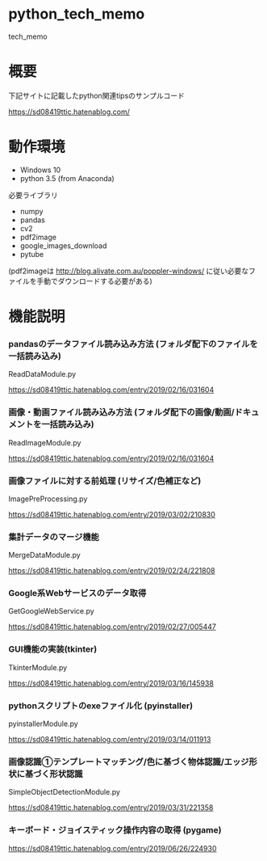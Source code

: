 # python_tech_memo

tech_memo


# 概要

下記サイトに記載したpython関連tipsのサンプルコード

https://sd08419ttic.hatenablog.com/

# 動作環境

* Windows 10
* python 3.5 (from Anaconda)

必要ライブラリ

* numpy
* pandas
* cv2
* pdf2image
* google_images_download
* pytube

(pdf2imageは http://blog.alivate.com.au/poppler-windows/ に従い必要なファイルを手動でダウンロードする必要がある)

# 機能説明

### pandasのデータファイル読み込み方法 (フォルダ配下のファイルを一括読み込み)

ReadDataModule.py

https://sd08419ttic.hatenablog.com/entry/2019/02/16/031604

### 画像・動画ファイル読み込み方法 (フォルダ配下の画像/動画/ドキュメントを一括読み込み)

ReadImageModule.py

https://sd08419ttic.hatenablog.com/entry/2019/02/16/031604

### 画像ファイルに対する前処理 (リサイズ/色補正など)

ImagePreProcessing.py

https://sd08419ttic.hatenablog.com/entry/2019/03/02/210830


### 集計データのマージ機能

MergeDataModule.py

https://sd08419ttic.hatenablog.com/entry/2019/02/24/221808

### Google系Webサービスのデータ取得

GetGoogleWebService.py

https://sd08419ttic.hatenablog.com/entry/2019/02/27/005447

### GUI機能の実装(tkinter)

TkinterModule.py

https://sd08419ttic.hatenablog.com/entry/2019/03/16/145938

### pythonスクリプトのexeファイル化 (pyinstaller)

pyinstallerModule.py

https://sd08419ttic.hatenablog.com/entry/2019/03/14/011913

### 画像認識①テンプレートマッチング/色に基づく物体認識/エッジ形状に基づく形状認識

SimpleObjectDetectionModule.py

https://sd08419ttic.hatenablog.com/entry/2019/03/31/221358


### キーボード・ジョイスティック操作内容の取得 (pygame) ###

https://sd08419ttic.hatenablog.com/entry/2019/06/26/224930
